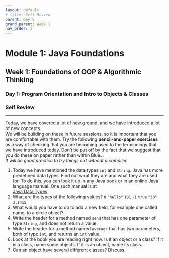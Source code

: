 ```yaml
---
layout: default
# title: Self Review
parent: Day 6
grand_parent: Week 1
nav_order: 3
---
```


# Module 1: Java Foundations
## Week 1: Foundations of OOP & Algorithmic Thinking
### Day 1: Program Orientation and Intro to Objects & Classes
### Self Review
---

Today, we have covered a lot of new ground, and we have introduced a lot of new concepts.  
We will be building on these in future sessions, so it is important that you are comfortable with them. Try the following **pencil-and-paper exercises** as a way of checking that you are becoming used to the terminology that we have introduced today. Don’t be put off by the fact that we suggest that you do these on paper rather than within BlueJ.  
_It will be good practice to try things out without a compiler._

1. Today we have mentioned the data types `int` and `String`. Java has more predefined data types. Find out what they are and what they are used for. To do this, you can look it up in any Java book or in an online Java language manual. One such manual is at  
   [Java Data Types](http://download.oracle.com/javase/tutorial/java/nutsandbolts/datatypes.html)
2. What are the types of the following values?
   `0`
   `"hello"`
   `101`
   `-1`
   `true`
   `"33"`
   `3.1415`
3. What would you have to do to add a new field, for example one called name, to a circle object?
4. Write the header for a method named `send` that has one parameter of type `String`, and does not return a value.
5. Write the header for a method named `average` that has two parameters, both of type `int`, and returns an `int` value.
6. Look at the book you are reading right now. Is it an object or a class? If it is a class, name some objects. If it is an object, name its class.
7. Can an object have several different classes? Discuss.